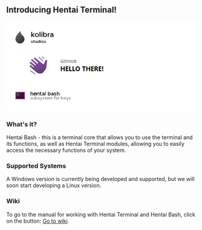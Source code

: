## Introducing Hentai Terminal!

[![Hentai Terminal Main Banner](./splashes/hbashSplash.png)](https://vk.com/kolibracorp.hterminal)

### What's it?
Hentai Bash - this is a terminal core that allows you to use the terminal and its functions, as well as Hentai Terminal modules, allowing you to easily access the necessary functions of your system.

### Supported Systems
A Windows version is currently being developed and supported, but we will soon start developing a Linux version.

### Wiki
To go to the manual for working with Hentai Terminal and Hentai Bash, click on the button: [Go to wiki](https://github.com/vberezinbadger/hentaiterminal/wiki).
